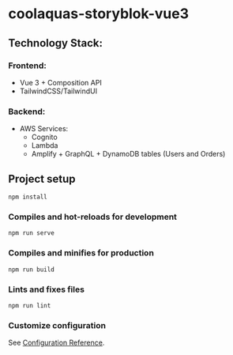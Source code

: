 # coolaquas-storyblok-vue3
## Technology Stack:
### Frontend:
- Vue 3 + Composition API
- TailwindCSS/TailwindUI


### Backend:
- AWS Services:
  - Cognito
  - Lambda
  - Amplify + GraphQL + DynamoDB tables (Users and Orders)


## Project setup
```
npm install
```

### Compiles and hot-reloads for development
```
npm run serve
```

### Compiles and minifies for production
```
npm run build
```

### Lints and fixes files
```
npm run lint
```

### Customize configuration
See [Configuration Reference](https://cli.vuejs.org/config/).
